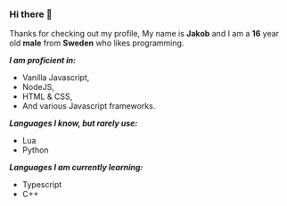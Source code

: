### Hi there 👋
Thanks for checking out my profile, My name is **Jakob** and I am a **16** year old **male** from **Sweden** who likes programming.

***I am proficient in:***
- Vanilla Javascript,
- NodeJS,
- HTML & CSS,
- And various Javascript frameworks.

***Languages I know, but rarely use:***
- Lua
- Python

***Languages I am currently learning:***
- Typescript
- C++


<!--
**AsciiJakob/AsciiJakob** is a ✨ _special_ ✨ repository because its `README.md` (this file) appears on your GitHub profile.

Here are some ideas to get you started:

- 🔭 I’m currently working on ...
- 🌱 I’m currently learning ...
- 👯 I’m looking to collaborate on ...
- 🤔 I’m looking for help with ...
- 💬 Ask me about ...
- 📫 How to reach me: ...
- 😄 Pronouns: ...
- ⚡ Fun fact: ...
-->
